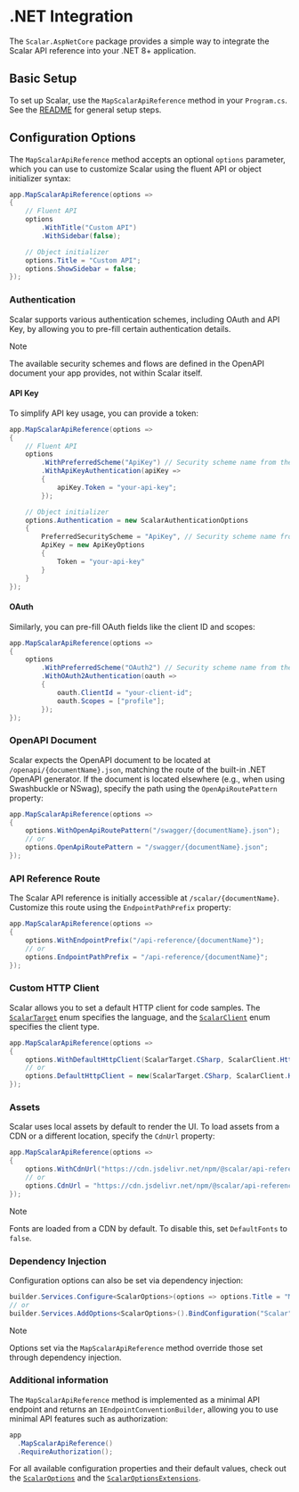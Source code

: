 # .NET Integration

The `Scalar.AspNetCore` package provides a simple way to integrate the Scalar API reference into your .NET 8+ application.

## Basic Setup

To set up Scalar, use the `MapScalarApiReference` method in your `Program.cs`. See the [README](https://github.com/scalar/scalar/blob/main/packages/scalar.aspnetcore/README.md#usage) for general setup steps.

## Configuration Options

The `MapScalarApiReference` method accepts an optional `options` parameter, which you can use to customize Scalar using the fluent API or object initializer syntax:

```csharp
app.MapScalarApiReference(options =>
{
    // Fluent API
    options
        .WithTitle("Custom API")
        .WithSidebar(false);

    // Object initializer
    options.Title = "Custom API";
    options.ShowSidebar = false;
});
```

### Authentication

Scalar supports various authentication schemes, including OAuth and API Key, by allowing you to pre-fill certain authentication details.

> [!NOTE]
> The available security schemes and flows are defined in the OpenAPI document your app provides, not within Scalar itself.

#### API Key

To simplify API key usage, you can provide a token:

```csharp
app.MapScalarApiReference(options =>
{
    // Fluent API
    options
        .WithPreferredScheme("ApiKey") // Security scheme name from the OpenAPI document
        .WithApiKeyAuthentication(apiKey =>
        {
            apiKey.Token = "your-api-key";
        });

    // Object initializer
    options.Authentication = new ScalarAuthenticationOptions
    {
        PreferredSecurityScheme = "ApiKey", // Security scheme name from the OpenAPI document
        ApiKey = new ApiKeyOptions
        {
            Token = "your-api-key"
        }
    }
});
```

#### OAuth

Similarly, you can pre-fill OAuth fields like the client ID and scopes:

```csharp
app.MapScalarApiReference(options =>
{
    options
        .WithPreferredScheme("OAuth2") // Security scheme name from the OpenAPI document
        .WithOAuth2Authentication(oauth =>
        {
            oauth.ClientId = "your-client-id";
            oauth.Scopes = ["profile"];
        });
});
```

### OpenAPI Document

Scalar expects the OpenAPI document to be located at `/openapi/{documentName}.json`, matching the route of the built-in .NET OpenAPI generator. If the document is located elsewhere (e.g., when using Swashbuckle or NSwag), specify the path using the `OpenApiRoutePattern` property:

```csharp
app.MapScalarApiReference(options =>
{
    options.WithOpenApiRoutePattern("/swagger/{documentName}.json");
    // or
    options.OpenApiRoutePattern = "/swagger/{documentName}.json";
});
```

### API Reference Route

The Scalar API reference is initially accessible at `/scalar/{documentName}`. Customize this route using the `EndpointPathPrefix` property:

```csharp
app.MapScalarApiReference(options =>
{
    options.WithEndpointPrefix("/api-reference/{documentName}");
    // or
    options.EndpointPathPrefix = "/api-reference/{documentName}";
});
```

### Custom HTTP Client

Scalar allows you to set a default HTTP client for code samples. The [`ScalarTarget`](https://github.com/scalar/scalar/blob/main/packages/scalar.aspnetcore/src/Scalar.AspNetCore/Enums/ScalarTarget.cs) enum specifies the language, and the [`ScalarClient`](https://github.com/scalar/scalar/blob/main/packages/scalar.aspnetcore/src/Scalar.AspNetCore/Enums/ScalarClient.cs) enum specifies the client type.

```csharp
app.MapScalarApiReference(options =>
{
    options.WithDefaultHttpClient(ScalarTarget.CSharp, ScalarClient.HttpClient);
    // or
    options.DefaultHttpClient = new(ScalarTarget.CSharp, ScalarClient.HttpClient);
});
```

### Assets

Scalar uses local assets by default to render the UI. To load assets from a CDN or a different location, specify the `CdnUrl` property:

```csharp
app.MapScalarApiReference(options =>
{
    options.WithCdnUrl("https://cdn.jsdelivr.net/npm/@scalar/api-reference");
    // or
    options.CdnUrl = "https://cdn.jsdelivr.net/npm/@scalar/api-reference";
});
```

> [!NOTE]
> Fonts are loaded from a CDN by default. To disable this, set `DefaultFonts` to `false`.

### Dependency Injection

Configuration options can also be set via dependency injection:

```csharp
builder.Services.Configure<ScalarOptions>(options => options.Title = "My API");
// or
builder.Services.AddOptions<ScalarOptions>().BindConfiguration("Scalar");
```

> [!NOTE]
> Options set via the `MapScalarApiReference` method override those set through dependency injection.

### Additional information

The `MapScalarApiReference` method is implemented as a minimal API endpoint and returns an `IEndpointConventionBuilder`, allowing you to use minimal API features such as authorization:

```csharp
app
  .MapScalarApiReference()
  .RequireAuthorization();
```

For all available configuration properties and their default values, check out the [`ScalarOptions`](https://github.com/scalar/scalar/blob/main/packages/scalar.aspnetcore/src/Scalar.AspNetCore/Options/ScalarOptions.cs) and the [`ScalarOptionsExtensions`](https://github.com/scalar/scalar/blob/main/packages/scalar.aspnetcore/src/Scalar.AspNetCore/Extensions/ScalarOptionsExtensions.cs).
